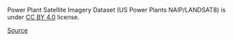 Power Plant Satellite Imagery Dataset (US Power Plants NAIP/LANDSAT8) is under [CC BY 4.0](https://creativecommons.org/licenses/by/4.0) license.

[Source](https://figshare.com/articles/dataset/Power_Plant_Satellite_Imagery_Dataset/5307364)